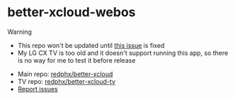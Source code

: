 # better-xcloud-webos

> [!WARNING]
> - This repo won't be updated until [this issue](https://github.com/redphx/better-xcloud-tv/issues/7) is fixed  
> - My LG CX TV is too old and it doesn't support running this app, so there is no way for me to test it before release

- Main repo: [redphx/better-xcloud](https://github.com/redphx/better-xcloud)
- TV repo: [redphx/better-xcloud-tv](https://github.com/redphx/better-xcloud-tv)
- [Report issues](https://github.com/redphx/better-xcloud-tv/issues)
